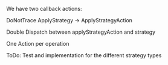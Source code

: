 We have two callback actions:


DoNotTrace
ApplyStrategy  -> ApplyStrategyAction

Double Dispatch between applyStrategyAction and strategy

One Action per operation


ToDo: Test and implementation for the different strategy types

